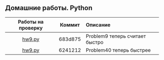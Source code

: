 ## Домашние работы. Python

|Работы на проверку|Коммит|Описание|
|:-:|:-:|:-|
| [hw9.py](./hw9.py) | 683d875| Problem9 теперь считает быстро
| [hw9.py](./hw9.py) | 6241212| Problem40 теперь быстрее





